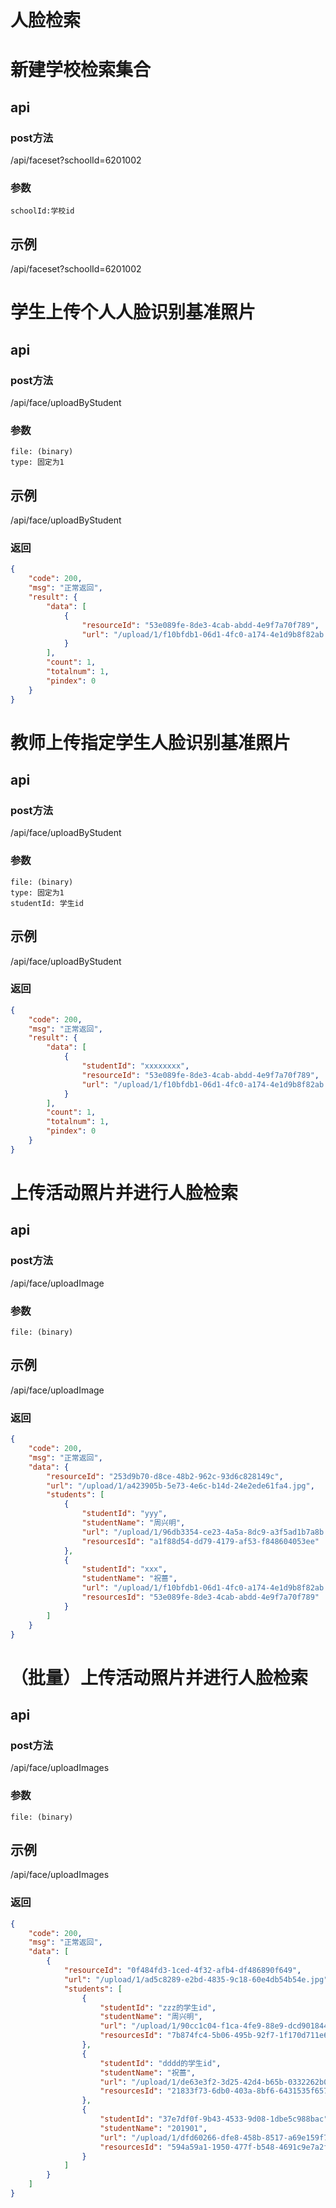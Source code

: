 # 人脸检索





# 新建学校检索集合

## api

### post方法

/api/faceset?schoolId=6201002

### 参数

```
schoolId:学校id
```



## 示例

/api/faceset?schoolId=6201002



# 学生上传个人人脸识别基准照片

## api

### post方法

/api/face/uploadByStudent

### 参数

```
file: (binary)
type: 固定为1
```

## 示例

/api/face/uploadByStudent

### 返回

```json
{
    "code": 200,
    "msg": "正常返回",
    "result": {
        "data": [
            {
                "resourceId": "53e089fe-8de3-4cab-abdd-4e9f7a70f789",
                "url": "/upload/1/f10bfdb1-06d1-4fc0-a174-4e1d9b8f82ab.jpg"
            }
        ],
        "count": 1,
        "totalnum": 1,
        "pindex": 0
    }
}
```

# 教师上传指定学生人脸识别基准照片

## api

### post方法

/api/face/uploadByStudent

### 参数

```
file: (binary)
type: 固定为1
studentId: 学生id
```

## 示例

/api/face/uploadByStudent

### 返回

```json
{
    "code": 200,
    "msg": "正常返回",
    "result": {
        "data": [
            {
                "studentId": "xxxxxxxx",
                "resourceId": "53e089fe-8de3-4cab-abdd-4e9f7a70f789",
                "url": "/upload/1/f10bfdb1-06d1-4fc0-a174-4e1d9b8f82ab.jpg"
            }
        ],
        "count": 1,
        "totalnum": 1,
        "pindex": 0
    }
}
```

# 

# 上传活动照片并进行人脸检索

## api

### post方法

/api/face/uploadImage

### 参数

```
file: (binary)
```

## 示例

/api/face/uploadImage

### 返回

```json
{
    "code": 200,
    "msg": "正常返回",
    "data": {
        "resourceId": "253d9b70-d8ce-48b2-962c-93d6c828149c",
        "url": "/upload/1/a423905b-5e73-4e6c-b14d-24e2ede61fa4.jpg",
        "students": [
            {
                "studentId": "yyy",
                "studentName": "周兴明",
                "url": "/upload/1/96db3354-ce23-4a5a-8dc9-a3f5ad1b7a8b.jpg",
                "resourcesId": "a1f88d54-dd79-4179-af53-f848604053ee"
            },
            {
                "studentId": "xxx",
                "studentName": "祝蔷",
                "url": "/upload/1/f10bfdb1-06d1-4fc0-a174-4e1d9b8f82ab.jpg",
                "resourcesId": "53e089fe-8de3-4cab-abdd-4e9f7a70f789"
            }
        ]
    }
}
```

# 

# （批量）上传活动照片并进行人脸检索

## api

### post方法

/api/face/uploadImages

### 参数

```
file: (binary)
```

## 示例

/api/face/uploadImages

### 返回

```json
{
    "code": 200,
    "msg": "正常返回",
    "data": [
        {
            "resourceId": "0f484fd3-1ced-4f32-afb4-df486890f649",
            "url": "/upload/1/ad5c8289-e2bd-4835-9c18-60e4db54b54e.jpg",
            "students": [
                {
                    "studentId": "zzz的学生id",
                    "studentName": "周兴明",
                    "url": "/upload/1/90cc1c04-f1ca-4fe9-88e9-dcd9018446a2.jpg",
                    "resourcesId": "7b874fc4-5b06-495b-92f7-1f170d711e69"
                },
                {
                    "studentId": "dddd的学生id",
                    "studentName": "祝蔷",
                    "url": "/upload/1/de63e3f2-3d25-42d4-b65b-0332262b0123.jpg",
                    "resourcesId": "21833f73-6db0-403a-8bf6-6431535f657c"
                },
                {
                    "studentId": "37e7df0f-9b43-4533-9d08-1dbe5c988bac",
                    "studentName": "201901",
                    "url": "/upload/1/dfd60266-dfe8-458b-8517-a69e159f7254.jpg",
                    "resourcesId": "594a59a1-1950-477f-b548-4691c9e7a2fe"
                }
            ]
        }
    ]
}
```

